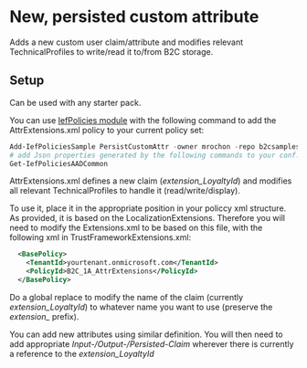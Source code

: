 # New, persisted custom attribute
Adds a new custom user claim/attribute and modifies relevant TechnicalProfiles to write/read it to/from B2C storage.

## Setup
Can be used with any starter pack. 

You can use [IefPolicies module](https://www.powershellgallery.com/packages/IefPolicies) with the following command to add the AttrExtensions.xml policy to your current policy set:

```PowerShell
Add-IefPoliciesSample PersistCustomAttr -owner mrochon -repo b2csamples
# add Json properties generated by the following commands to your conf.json file
Get-IefPoliciesAADCommon
```
AttrExtensions.xml defines a new claim (*extension_LoyaltyId*) and modifies all relevant TechnicalProfiles to handle it (read/write/display).

To use it, place it in the appropriate position in your policcy xml structure. As provided, it is based on the LocalizationExtensions. Therefore you will need to modify the Extensions.xml to be based on this file, with the following xml in TrustFrameworkExtensions.xml:

```xml
  <BasePolicy>
    <TenantId>yourtenant.onmicrosoft.com</TenantId>
    <PolicyId>B2C_1A_AttrExtensions</PolicyId>
  </BasePolicy>
```

Do a global replace to modify the name of the claim (currently *extension_LoyaltyId*) to whatever name you want to use (preserve the *extension_* prefix). 

You can add new attributes using similar definition. You will then need to add appropriate *Input-/Output-/Persisted-Claim* wherever there is currently a reference to the *extension_LoyaltyId*



